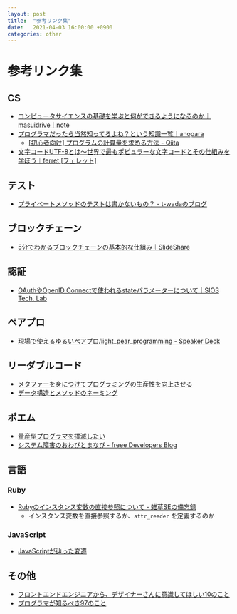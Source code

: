 ```yaml
---
layout: post
title:  "参考リンク集"
date:   2021-04-03 16:00:00 +0900
categories: other
---
```


# 参考リンク集

## CS

- [コンピュータサイエンスの基礎を学ぶと何ができるようになるのか｜masuidrive｜note](https://note.com/masuidrive/n/n170bdcc6c6bb)
- [プログラマだったら当然知ってるよね？という知識一覧｜anopara](https://anopara.net/2019/05/11/basics-for-programmers)
  - [[初心者向け] プログラムの計算量を求める方法 - Qiita](https://qiita.com/cotrpepe/items/1f4c38cc9d3e3a5f5e9c)
- [文字コードUTF-8とは〜世界で最もポピュラーな文字コードとその仕組みを学ぼう｜ferret [フェレット]](https://ferret-plus.com/7006)

## テスト

- [プライベートメソッドのテストは書かないもの？ - t-wadaのブログ](https://t-wada.hatenablog.jp/entry/should-we-test-private-methods)

## ブロックチェーン

- [5分でわかるブロックチェーンの基本的な仕組み｜SlideShare](https://www.slideshare.net/cookle/5-58379474/)

## 認証

- [OAuthやOpenID Connectで使われるstateパラメーターについて｜SIOS Tech. Lab](https://tech-lab.sios.jp/archives/8492)

## ペアプロ

- [現場で使えるゆるいペアプロ/light_pear_programming - Speaker Deck](https://speakerdeck.com/tatsuosakurai/light-pear-programming)

## リーダブルコード

- [メタファーを身につけてプログラミングの生産性を向上させる](http://simplearchitect.hatenablog.com/entry/2018/07/23/080324)
- [データ構造とメソッドのネーミング](http://blog.codic.jp/2015/02/10/data-structure-and-naming/)

## ポエム

- [量産型プログラマを撲滅したい](https://medium.com/@kuranuki/%E9%87%8F%E7%94%A3%E5%9E%8B%E3%83%97%E3%83%AD%E3%82%B0%E3%83%A9%E3%83%9E%E3%82%92%E6%92%B2%E6%BB%85%E3%81%97%E3%81%9F%E3%81%84-570302a5c243)
- [システム障害のおわびとまなび - freee Developers Blog](https://developers.freee.co.jp/entry/2018/12/22/235610)

## 言語

### Ruby

- [Rubyのインスタンス変数の直接参照について - 雑草SEの備忘録](https://normalse.hatenablog.jp/entry/2016/08/21/013100)
  - インスタンス変数を直接参照するか、`attr_reader` を定義するのか

### JavaScript

- [JavaScriptが辿った変遷](https://zenn.dev/naoki_mochizuki/articles/46928ccb420ee733f78f)

## その他

- [フロントエンドエンジニアから、デザイナーさんに意識してほしい10のこと](https://note.mu/pittan/n/n5789d09c5575)
- [プログラマが知るべき97のこと](https://xn--97-273ae6a4irb6e2hsoiozc2g4b8082p.com/)
